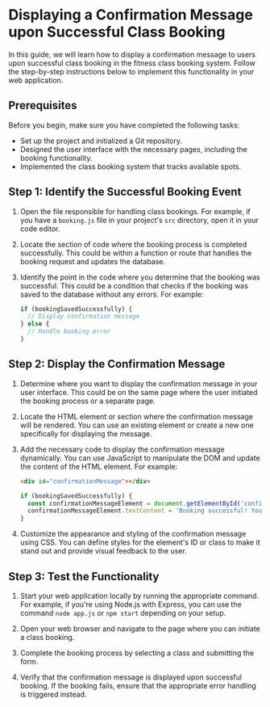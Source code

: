 #  Displaying a Confirmation Message upon Successful Class Booking

In this guide, we will learn how to display a confirmation message to users upon successful class booking in the fitness class booking system. Follow the step-by-step instructions below to implement this functionality in your web application.

## Prerequisites
Before you begin, make sure you have completed the following tasks:
- Set up the project and initialized a Git repository.
- Designed the user interface with the necessary pages, including the booking functionality.
- Implemented the class booking system that tracks available spots.

## Step 1: Identify the Successful Booking Event
1. Open the file responsible for handling class bookings. For example, if you have a `booking.js` file in your project's `src` directory, open it in your code editor.

2. Locate the section of code where the booking process is completed successfully. This could be within a function or route that handles the booking request and updates the database.

3. Identify the point in the code where you determine that the booking was successful. This could be a condition that checks if the booking was saved to the database without any errors. For example:
    ```javascript
    if (bookingSavedSuccessfully) {
      // Display confirmation message
    } else {
      // Handle booking error
    }
    ```

## Step 2: Display the Confirmation Message
1. Determine where you want to display the confirmation message in your user interface. This could be on the same page where the user initiated the booking process or a separate page.

2. Locate the HTML element or section where the confirmation message will be rendered. You can use an existing element or create a new one specifically for displaying the message.

3. Add the necessary code to display the confirmation message dynamically. You can use JavaScript to manipulate the DOM and update the content of the HTML element. For example:
    ```html
    <div id="confirmationMessage"></div>
    ```
    ```javascript
    if (bookingSavedSuccessfully) {
      const confirmationMessageElement = document.getElementById('confirmationMessage');
      confirmationMessageElement.textContent = 'Booking successful! Your spot has been reserved.';
    }
    ```

4. Customize the appearance and styling of the confirmation message using CSS. You can define styles for the element's ID or class to make it stand out and provide visual feedback to the user.

## Step 3: Test the Functionality
1. Start your web application locally by running the appropriate command. For example, if you're using Node.js with Express, you can use the command `node app.js` or `npm start` depending on your setup.

2. Open your web browser and navigate to the page where you can initiate a class booking.

3. Complete the booking process by selecting a class and submitting the form.

4. Verify that the confirmation message is displayed upon successful booking. If the booking fails, ensure that the appropriate error handling is triggered instead.

